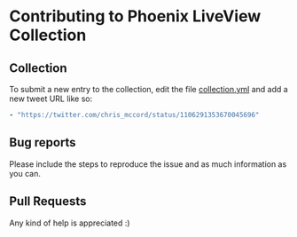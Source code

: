 # Contributing to Phoenix LiveView Collection

## Collection

To submit a new entry to the collection, edit the file [collection.yml](https://github.com/craft-ex/phoenix_live_view_collection/blob/main/collection.yml)
and add a new tweet URL like so:

```yaml
- "https://twitter.com/chris_mccord/status/1106291353670045696"
```

## Bug reports

Please include the steps to reproduce the issue and as much information as you can.

## Pull Requests

Any kind of help is appreciated :)
